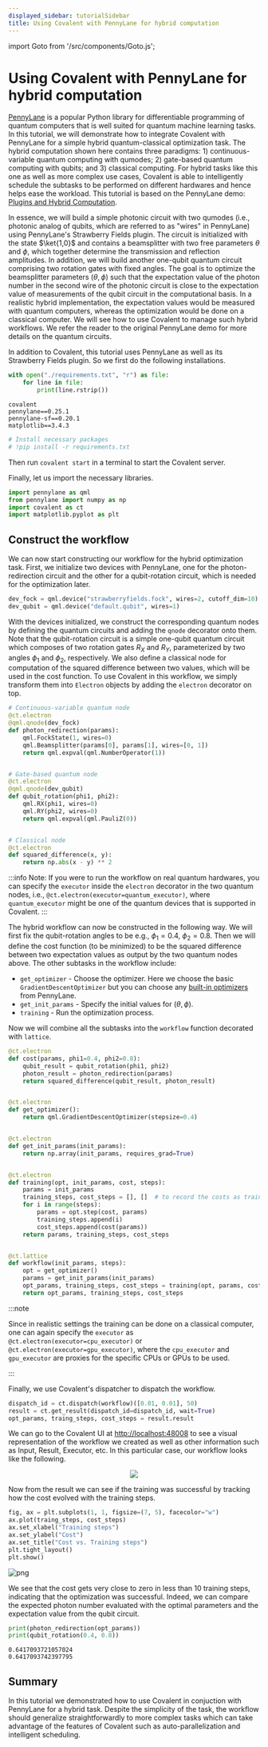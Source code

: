 ```yaml
---
displayed_sidebar: tutorialSidebar
title: Using Covalent with PennyLane for hybrid computation
---
```


import Goto from '/src/components/Goto.js';

# Using Covalent with PennyLane for hybrid computation <Goto link="https://github.com/AgnostiqHQ/covalent/blob/develop/doc/source/tutorials/1_QuantumMachineLearning/pennylane_hybrid/source.ipynb" />

[PennyLane](https://pennylane.ai/) is a popular Python library for differentiable programming of quantum computers that is well suited for quantum machine learning tasks. In this tutorial, we will demonstrate how to integrate Covalent with PennyLane for a simple hybrid quantum-classical optimization task. The hybrid computation shown here contains three paradigms: 1) continuous-variable quantum computing with qumodes; 2) gate-based quantum computing with qubits; and 3) classical computing. For hybrid tasks like this one as well as more complex use cases, Covalent is able to intelligently schedule the subtasks to be performed on different hardwares and hence helps ease the workload. This tutorial is based on the PennyLane demo: [Plugins and Hybrid Computation](https://pennylane.ai/qml/demos/tutorial_plugins_hybrid.html).

In essence, we will build a simple photonic circuit with two qumodes (i.e., photonic analog of qubits, which are referred to as "wires" in PennyLane) using PennyLane's Strawberry Fields plugin. The circuit is initialized with the state $\ket{1,0}$ and contains a beamsplitter with two free parameters $\theta$ and $\phi$, which together determine the transmission and reflection amplitudes. In addition, we will build another one-qubit quantum circuit comprising two rotation gates with fixed angles. The goal is to optimize the beamsplitter parameters $(\theta, \phi)$ such that the expectation value of the photon number in the second wire of the photonic circuit is close to the expectation value of measurements of the qubit circuit in the computational basis. In a realistic hybrid implementation, the expectation values would be measured with quantum computers, whereas the optimization would be done on a classical computer. We will see how to use Covalent to manage such hybrid workflows. We refer the reader to the original PennyLane demo for more details on the quantum circuits.

In addition to Covalent, this tutorial uses PennyLane as well as its Strawberry Fields plugin. So we first do the following installations.

```python
with open("./requirements.txt", "r") as file:
    for line in file:
        print(line.rstrip())

```

    covalent
    pennylane==0.25.1
    pennylane-sf==0.20.1
    matplotlib==3.4.3

```python
# Install necessary packages
# !pip install -r requirements.txt

```

Then run `covalent start` in a terminal to start the Covalent server.

Finally, let us import the necessary libraries.

```python
import pennylane as qml
from pennylane import numpy as np
import covalent as ct
import matplotlib.pyplot as plt

```

## Construct the workflow

We can now start constructing our workflow for the hybrid optimization task. First, we initialize two devices with PennyLane, one for the photon-redirection circuit and the other for a qubit-rotation circuit, which is needed for the optimization later.

```python
dev_fock = qml.device("strawberryfields.fock", wires=2, cutoff_dim=10)
dev_qubit = qml.device("default.qubit", wires=1)

```

With the devices initialized, we construct the corresponding quantum nodes by defining the quantum circuits and adding the `qnode` decorator onto them. Note that the qubit-rotation circuit is a simple one-qubit quantum circuit which composes of two rotation gates $R_X$ and $R_Y$, parameterized by two angles $\phi_1$ and $\phi_2$, respectively. We also define a classical node for computation of the squared difference between two values, which will be used in the cost function. To use Covalent in this workflow, we simply transform them into `Electron` objects by adding the `electron` decorator on top.

```python
# Continuous-variable quantum node
@ct.electron
@qml.qnode(dev_fock)
def photon_redirection(params):
    qml.FockState(1, wires=0)
    qml.Beamsplitter(params[0], params[1], wires=[0, 1])
    return qml.expval(qml.NumberOperator(1))


# Gate-based quantum node
@ct.electron
@qml.qnode(dev_qubit)
def qubit_rotation(phi1, phi2):
    qml.RX(phi1, wires=0)
    qml.RY(phi2, wires=0)
    return qml.expval(qml.PauliZ(0))


# Classical node
@ct.electron
def squared_difference(x, y):
    return np.abs(x - y) ** 2

```

:::info Note: 
If you were to run the workflow on real quantum hardwares, you can specify the `executor` inside the `electron` decorator in the two quantum nodes, i.e., `@ct.electron(executor=quantum_executor)`, where `quantum_executor` might be one of the quantum devices that is supported in Covalent.
:::

The hybrid workflow can now be constructed in the following way. We will first fix the qubit-rotation angles to be e.g., $\phi_1 = 0.4$, $\phi_2 = 0.8$. Then we will define the cost function (to be minimized) to be the squared difference between two expectation values as output by the two quantum nodes above. The other subtasks in the workflow include:

- `get_optimizer` - Choose the optimizer. Here we choose the basic `GradientDescentOptimizer` but you can choose any [built-in optimizers](https://pennylane.readthedocs.io/en/stable/introduction/optimizers.html) from PennyLane.
- `get_init_params` - Specify the initial values for $(\theta, \phi)$.
- `training` - Run the optimization process.

Now we will combine all the subtasks into the `workflow` function decorated with `lattice`.

```python
@ct.electron
def cost(params, phi1=0.4, phi2=0.8):
    qubit_result = qubit_rotation(phi1, phi2)
    photon_result = photon_redirection(params)
    return squared_difference(qubit_result, photon_result)


@ct.electron
def get_optimizer():
    return qml.GradientDescentOptimizer(stepsize=0.4)


@ct.electron
def get_init_params(init_params):
    return np.array(init_params, requires_grad=True)


@ct.electron
def training(opt, init_params, cost, steps):
    params = init_params
    training_steps, cost_steps = [], []  # to record the costs as training progresses
    for i in range(steps):
        params = opt.step(cost, params)
        training_steps.append(i)
        cost_steps.append(cost(params))
    return params, training_steps, cost_steps


@ct.lattice
def workflow(init_params, steps):
    opt = get_optimizer()
    params = get_init_params(init_params)
    opt_params, training_steps, cost_steps = training(opt, params, cost, steps)
    return opt_params, training_steps, cost_steps

```

:::note

Since in realistic settings the training can be done on a classical computer, one can again specify the `executor` as `@ct.electron(executor=cpu_executor)` or `@ct.electron(executor=gpu_executor)`, where the `cpu_executor` and `gpu_executor` are proxies for the specific CPUs or GPUs to be used.

:::

Finally, we use Covalent's dispatcher to dispatch the workflow.

```python
dispatch_id = ct.dispatch(workflow)([0.01, 0.01], 50)
result = ct.get_result(dispatch_id=dispatch_id, wait=True)
opt_params, traing_steps, cost_steps = result.result

```

We can go to the Covalent UI at [http://localhost:48008](http://localhost:48008) to see a visual representation of the workflow we created as well as other information such as Input, Result, Executor, etc. In this particular case, our workflow looks like the following.

<div align="center">
<img src="/img/tutorialsAssets/ui_workflow_hybrid.png" style={{width: '95%', height: '95%'}}/>
</div>

Now from the result we can see if the training was successful by tracking how the cost evolved with the training steps.

```python
fig, ax = plt.subplots(1, 1, figsize=(7, 5), facecolor="w")
ax.plot(traing_steps, cost_steps)
ax.set_xlabel("Training steps")
ax.set_ylabel("Cost")
ax.set_title("Cost vs. Training steps")
plt.tight_layout()
plt.show()

```

![png](/img/tutorialsAssets/source_19_0.png)

We see that the cost gets very close to zero in less than 10 training steps, indicating that the optimization was successful. Indeed, we can compare the expected photon number evaluated with the optimal parameters and the expectation value from the qubit circuit.

```python
print(photon_redirection(opt_params))
print(qubit_rotation(0.4, 0.8))

```

    0.6417093721057024
    0.6417093742397795

## Summary

In this tutorial we demonstrated how to use Covalent in conjuction with PennyLane for a hybrid task. Despite the simplicity of the task, the workflow should generalize straightforwardly to more complex tasks which can take advantage of the features of Covalent such as auto-parallelization and intelligent scheduling.
